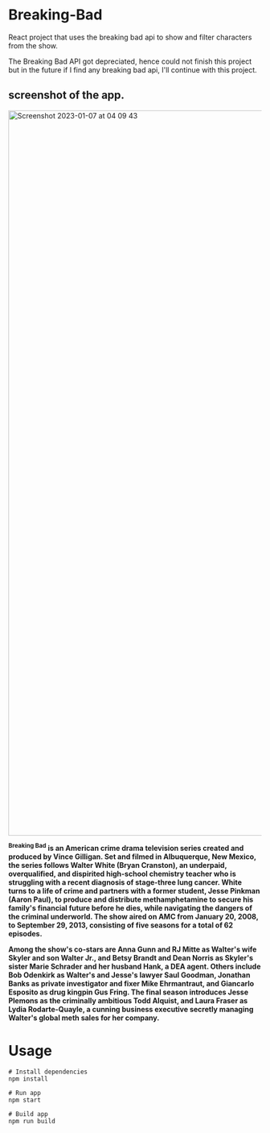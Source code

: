 # Breaking-Bad
React project that uses the breaking bad api to show and filter characters from the show.

The Breaking Bad API got depreciated, hence could not finish this project but in the future if I find any breaking bad api, I'll continue with this project.

## screenshot of the app.
<img width="1440" alt="Screenshot 2023-01-07 at 04 09 43" src="https://user-images.githubusercontent.com/73651340/226650124-cee37e14-d23d-416b-a1dd-35adb1d85daf.png">


**<sup>Breaking Bad</sup>
is an American crime drama television series created and produced by Vince Gilligan. Set and filmed in Albuquerque, New Mexico, the series follows Walter White (Bryan Cranston), an underpaid, overqualified, and dispirited high-school chemistry teacher who is struggling with a recent diagnosis of stage-three lung cancer. White turns to a life of crime and partners with a former student, Jesse Pinkman (Aaron Paul), to produce and distribute methamphetamine to secure his family's financial future before he dies, while navigating the dangers of the criminal underworld. The show aired on AMC from January 20, 2008, to September 29, 2013, consisting of five seasons for a total of 62 episodes.**

**Among the show's co-stars are Anna Gunn and RJ Mitte as Walter's wife Skyler and son Walter Jr., and Betsy Brandt and Dean Norris as Skyler's sister Marie Schrader and her husband Hank, a DEA agent. Others include Bob Odenkirk as Walter's and Jesse's lawyer Saul Goodman, Jonathan Banks as private investigator and fixer Mike Ehrmantraut, and Giancarlo Esposito as drug kingpin Gus Fring. The final season introduces Jesse Plemons as the criminally ambitious Todd Alquist, and Laura Fraser as Lydia Rodarte-Quayle, a cunning business executive secretly managing Walter's global meth sales for her company.**

# Usage
```dif
# Install dependencies
npm install
```
```dif
# Run app
npm start
```

```dif
# Build app
npm run build
```

